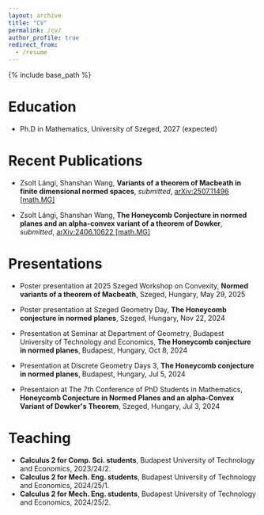 ```yaml
---
layout: archive
title: "CV"
permalink: /cv/
author_profile: true
redirect_from:
  - /resume
---
```


{% include base_path %}

Education
======
* Ph.D in Mathematics, University of Szeged, 2027 (expected)


Recent Publications
======
* Zsolt Lángi, Shanshan Wang, **Variants of a theorem of Macbeath in finite dimensional normed spaces**, *submitted*, [	arXiv:2507.11496 [math.MG]](https://arxiv.org/abs/2507.11496)

* Zsolt Lángi, Shanshan Wang, **The Honeycomb Conjecture in normed planes and an alpha-convex variant of a theorem of Dowker**, *submitted*, [arXiv:2406.10622 [math.MG]](https://arxiv.org/abs/2406.10622)
  
Presentations
======
* Poster presentation at 2025 Szeged Workshop on Convexity, **Normed variants of a theorem of Macbeath**, Szeged, Hungary, May 29, 2025

* Poster presentation at Szeged Geometry Day, **The Honeycomb conjecture in normed planes**, Szeged, Hungary, Nov 22, 2024

* Presentation at Seminar at Department of Geometry, Budapest University of Technology and Economics, **The Honeycomb conjecture in normed planes**, Budapest, Hungary, Oct 8, 2024

* Presentation at Discrete Geometry Days 3, **The Honeycomb conjecture in normed planes**, Budapest, Hungary, Jul 5, 2024
  
* Presentaion at The 7th Conference of PhD Students in Mathematics, **Honeycomb Conjecture in Normed Planes and an alpha-Convex Variant of Dowker's Theorem**, Szeged, Hungary, Jul 3, 2024

  
Teaching
======
*  **Calculus 2 for Comp. Sci. students**, Budapest University of Technology and Economics, 2023/24/2.
*  **Calculus 2 for Mech. Eng. students**, Budapest University of Technology and Economics, 2024/25/1.
*  **Calculus 2 for Mech. Eng. students**, Budapest University of Technology and Economics, 2024/25/2.
